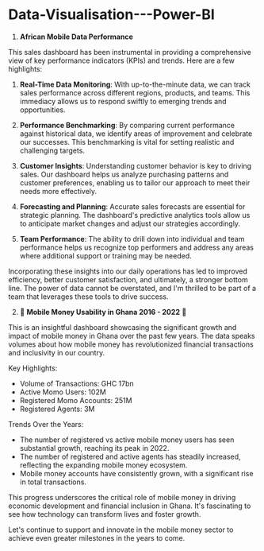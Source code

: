 # Data-Visualisation---Power-BI
1.   **African Mobile Data Performance**
   
This sales dashboard has been instrumental in providing a comprehensive view of key performance indicators (KPIs) and trends. Here are a few highlights:

1. **Real-Time Data Monitoring**: With up-to-the-minute data, we can track sales performance across different regions, products, and teams. This immediacy allows us to respond swiftly to emerging trends and opportunities.

2. **Performance Benchmarking**: By comparing current performance against historical data, we identify areas of improvement and celebrate our successes. This benchmarking is vital for setting realistic and challenging targets.

3. **Customer Insights**: Understanding customer behavior is key to driving sales. Our dashboard helps us analyze purchasing patterns and customer preferences, enabling us to tailor our approach to meet their needs more effectively.

4. **Forecasting and Planning**: Accurate sales forecasts are essential for strategic planning. The dashboard's predictive analytics tools allow us to anticipate market changes and adjust our strategies accordingly.

5. **Team Performance**: The ability to drill down into individual and team performance helps us recognize top performers and address any areas where additional support or training may be needed.

Incorporating these insights into our daily operations has led to improved efficiency, better customer satisfaction, and ultimately, a stronger bottom line. The power of data cannot be overstated, and I'm thrilled to be part of a team that leverages these tools to drive success.


2. 🚀 **Mobile Money Usability in Ghana 2016 - 2022** 🚀

This is an insightful dashboard showcasing the significant growth and impact of mobile money in Ghana over the past few years. The data speaks volumes about how mobile money has revolutionized financial transactions and inclusivity in our country.

Key Highlights:
- Volume of Transactions: GHC 17bn
- Active Momo Users: 102M
- Registered Momo Accounts: 251M
- Registered Agents: 3M

Trends Over the Years:
- The number of registered vs active mobile money users has seen substantial growth, reaching its peak in 2022.
- The number of registered and active agents has steadily increased, reflecting the expanding mobile money ecosystem.
- Mobile money accounts have consistently grown, with a significant rise in total transactions.

This progress underscores the critical role of mobile money in driving economic development and financial inclusion in Ghana. It's fascinating to see how technology can transform lives and foster growth.

Let's continue to support and innovate in the mobile money sector to achieve even greater milestones in the years to come. 

